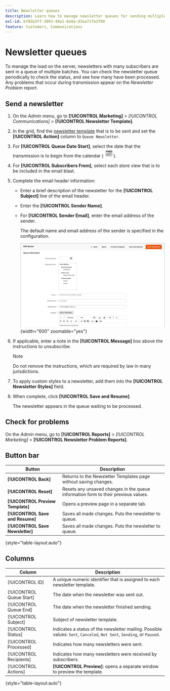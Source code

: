 ```yaml
---
title: Newsletter queues
description: Learn how to manage newsletter queues for sending multiple newsletter batches.
exl-id: bf85b3ff-3093-49a1-8a9a-d3ea71fe3f09
feature: Customers, Communications
---
```

# Newsletter queues

To manage the load on the server, newsletters with many subscribers are sent in a queue of multiple batches. You can check the newsletter queue periodically to check the status, and see how many have been processed. Any problems that occur during transmission appear on the _Newsletter Problem_ report.

## Send a newsletter

1. On the _Admin_ menu, go to **[!UICONTROL Marketing]** > _[!UICONTROL Communications]_ > **[!UICONTROL Newsletter Template]**.

1. In the grid, find the [newsletter template](newsletter-template.md) that is to be sent and set the **[!UICONTROL Action]** column to `Queue Newsletter`.

1. For **[!UICONTROL Queue Date Start]**, select the date that the transmission is to begin from the calendar (![Calendar icon](../assets/icon-calendar.png)).

1. For **[!UICONTROL Subscribers From]**, select each store view that is to be included in the email blast.

1. Complete the email header information:

    - Enter a brief description of the newsletter for the **[!UICONTROL Subject]** line of the email header.

    - Enter the **[!UICONTROL Sender Name]**.

    - For **[!UICONTROL Sender Email]**, enter the email address of the sender.

      The default name and email address of the sender is specified in the configuration.

      ![Newsletter queue information](./assets/newsletter-queue-information1.png){width="600" zoomable="yes"}

1. If applicable, enter a note in the **[!UICONTROL Message]** box above the instructions to unsubscribe.

   >[!NOTE]
   >
   >Do not remove the instructions, which are required by law in many jurisdictions.

1. To apply custom styles to a newsletter, add them into the **[!UICONTROL Newsletter Styles]** field.

1. When complete, click **[!UICONTROL Save and Resume]**.

    The newsletter appears in the queue waiting to be processed.

## Check for problems

On the _Admin_ menu, go to **[!UICONTROL Reports]** > _[!UICONTROL Marketing]_ > **[!UICONTROL Newsletter Problem Reports]**.

## Button bar

|Button|Description|
|--- |--- |
|**[!UICONTROL Back]**|Returns to the Newsletter Templates page without saving changes.|
|**[!UICONTROL Reset]**|Resets any unsaved changes in the queue information form to their previous values.|
|**[!UICONTROL Preview Template]**|Opens a preview page in a separate tab.|
|**[!UICONTROL Save and Resume]**|Saves all made changes. Puts the newsletter to queue.|
|**[!UICONTROL Save Newsletter]**|Saves all made changes. Puts the newsletter to queue.|

{style="table-layout:auto"}

## Columns

|Column|Description|
|--- |--- |
|[!UICONTROL ID]|A unique numeric identifier that is assigned to each newsletter template.|
|[!UICONTROL Queue Start]|The date when the newsletter was sent out.|
|[!UICONTROL Queue End]|The date when the newsletter finished sending.|
|[!UICONTROL Subject]|Subject of newsletter template.|
|[!UICONTROL Status]|Indicates a status of the newsletter mailing. Possible values: `Sent`, `Canceled`, `Not Sent`, `Sending`, or `Paused`.|
|[!UICONTROL Processed]|Indicates how many newsletters were sent.|
|[!UICONTROL Recipients]|Indicates how many newsletters were received by subscribers.|
|[!UICONTROL Actions]|**[!UICONTROL Preview]**: opens a separate window to preview the template.|

{style="table-layout:auto"}
